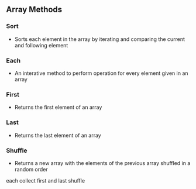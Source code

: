 ## Array Methods

### Sort
  - Sorts each element in the array by iterating and comparing the current and following element

### Each
  - An interative method to perform operation for every element given in an array

### First
  - Returns the first element of an array

### Last
  - Returns the last element of an array

### Shuffle
  - Returns a new array with the elements of the previous array shuffled in a random order






each
collect
first and last
shuffle